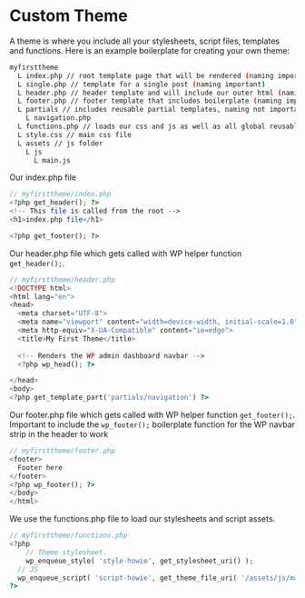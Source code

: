 # Custom Theme

A theme is where you include all your stylesheets, script files, templates and functions. Here is an example boilerplate for creating your own theme:
```bash
myfirsttheme
  L index.php // root template page that will be rendered (naming important)
  L single.php // template for a single post (naming important)
  L header.php // header template and will include our outer html (naming important)
  L footer.php // footer template that includes boilerplate (naming important)
  L partials // includes reusable partial templates, naming not important
    L navigation.php
  L functions.php // loads our css and js as well as all global reusable functions
  L style.css // main css file
  L assets // js folder
    L js
      L main.js
```

Our index.php file
```php
// myfirsttheme/index.php
<?php get_header(); ?>
<!-- This file is called from the root -->
<h1>index.php file</h1>

<?php get_footer(); ?>
```

Our header.php file which gets called with WP helper function `get_header();`. 
```php
// myfirsttheme/header.php
<!DOCTYPE html>
<html lang="en">
<head>
  <meta charset="UTF-8">
  <meta name="viewport" content="width=device-width, initial-scale=1.0">
  <meta http-equiv="X-UA-Compatible" content="ie=edge">
  <title>My First Theme</title>
  
  <!-- Renders the WP admin dashboard navbar -->
  <?php wp_head(); ?>

</head>
<body>
<?php get_template_part('partials/navigation') ?>
```

Our footer.php file which gets called with WP helper function `get_footer();`. Important to include the `wp_footer();` boilerplate function for the WP navbar strip in the header to work
```php
// myfirsttheme/footer.php
<footer>
  Footer here
</footer>
<?php wp_footer(); ?>
</body>
</html>
```

We use the functions.php file to load our stylesheets and script assets.
```php
// myfirsttheme/functions.php
<?php
	// Theme stylesheet.
	wp_enqueue_style( 'style-howie', get_stylesheet_uri() );
  // JS
  wp_enqueue_script( 'script-howie', get_theme_file_uri( '/assets/js/main.js' ));  
?>
```